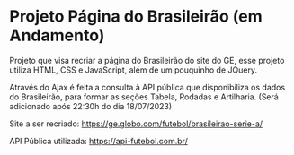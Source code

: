 # Projeto Página do Brasileirão (em Andamento)
 
Projeto que visa recriar a página do Brasileirão do site do GE, esse projeto utiliza HTML, CSS e JavaScript, além de um pouquinho de JQuery. 

Através do Ajax é feita a consulta à API pública que disponibiliza os dados do Brasileirão, para formar as seções Tabela, Rodadas e Artilharia. (Será adicionado após 22:30h do dia 18/07/2023)

Site a ser recriado: https://ge.globo.com/futebol/brasileirao-serie-a/

API Pública utilizada: https://api-futebol.com.br/
